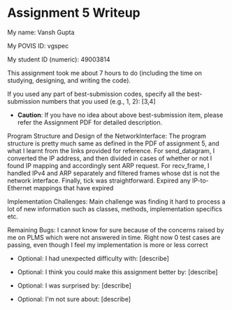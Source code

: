 Assignment 5 Writeup
=============

My name: Vansh Gupta

My POVIS ID: vgspec

My student ID (numeric): 49003814

This assignment took me about 7 hours to do (including the time on studying, designing, and writing the code).

If you used any part of best-submission codes, specify all the best-submission numbers that you used (e.g., 1, 2): [3,4]

- **Caution**: If you have no idea about above best-submission item, please refer the Assignment PDF for detailed description.

Program Structure and Design of the NetworkInterface:
The program structure is pretty much same as defined in the PDF of assignment 5, and what I learnt from the links provided for reference. For send_datagram, I converted the IP address, and then divided in cases of whether or not I found IP mapping and accordingly sent ARP request. For recv_frame, I handled IPv4 and ARP separately and filtered frames whose dst is not the network interface. Finally, tick was straightforward. Expired any IP-to-Ethernet mappings that have expired

Implementation Challenges:
Main challenge was finding it hard to process a lot of new information such as classes, methods, implementation specifics etc.

Remaining Bugs:
I cannot know for sure because of the concerns raised by me on PLMS which were not answered in time. Right now 0 test cases are passing, even though I feel my implementation is more or less correct

- Optional: I had unexpected difficulty with: [describe]

- Optional: I think you could make this assignment better by: [describe]

- Optional: I was surprised by: [describe]

- Optional: I'm not sure about: [describe]
